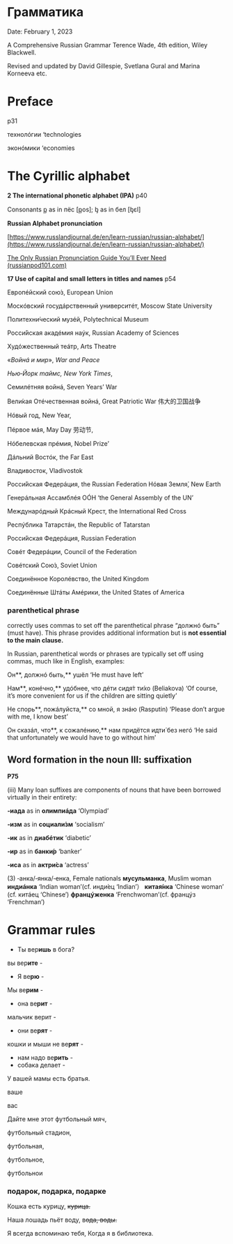 # Грамматика

Date: February 1, 2023

A Comprehensive Russian Grammar 
Terence Wade, 4th edition, Wiley Blackwell.

Revised and updated by David Gillespie, Svetlana Gural and Marina Korneeva etc.

# **Preface**

p31

технолóгии ‘technologies

эконóмики ‘economies

# **The Cyrillic alphabet**

**2 The international phonetic alphabet (IPA)**
p40

Consonants
ᶈ as in пёс [ᶈos];
ᶀ as in бел [ᶀεl]

**Russian Alphabet pronunciation**

[https://www.russlandjournal.de/en/learn-russian/russian-alphabet/](https://www.russlandjournal.de/en/learn-russian/russian-alphabet/)

[The Only Russian Pronunciation Guide You’ll Ever Need (russianpod101.com)](https://www.russianpod101.com/russian-pronunciation/)

**17 Use of capital and small letters in titles and names**
p54

Европéйский сою́з, European Union

Москóвский госудáрственный университéт, Moscow State University

Политехни́ческий музéй, Polytechnical Museum

Росси́йская акадéмия наýк, Russian Academy of Sciences

Худóжественный теáтр, Arts Theatre

«*Войнá и мир*», *War and Peace*

*Нью‐Йорк mаймс, New York Times*, 

Семилéтняя войнá, Seven Years’ War

Вели́кая Отéчественная войнá, Great Patriotic War 伟大的卫国战争

Нóвый год, New Year,  

Пéрвое мáя, May Day 劳动节,  

Нóбелевская прéмия, Nobel Prize’

Дáльний Востóк, the Far East

Владивосток, Vladivostok

Росси́йская Федерáция, the Russian Federation
Нóвая Земля́, New Earth

Генерáльная Ассамблéя ОÓН ‘the General Assembly of the UN’

Междунарóдный Крáсный Крест, the International Red Cross

Респýблика Татарстáн, the Republic of Tatarstan

Росси́йская Федерáция, Russian Federation 

Совéт Федерáции, Council of the Federation

Совéтский Сою́з, Soviet Union

Соединённое Королéвство, the United Kingdom

Соединённые Штáты Амéрики, the United States of America

### parenthetical phrase

correctly uses commas to set off the parenthetical phrase “должнó быть” (must have). This phrase provides additional information but is **not essential to the main clause.**

In Russian, parenthetical words or phrases are typically set off using commas, much like in English, examples:

Он**, должнó быть,** ушёл
‘He must have left’

Нам**, конéчно,** удóбнее, что дéти сидя́т ти́хо (Beliakova)
‘Of course, it’s more convenient for us if the children are sitting
quietly’

Не спорь**, пожáлуйста,** со мной, я знáю (Rasputin)
‘Please don’t argue with me, I know best’

Он сказáл, что**, к сожалéнию,** нам придётся идти́ без негó
‘He said that unfortunately we would have to go without him’

## **Word formation in the noun III: suffixation**

**P75**

(iii) Many loan suffixes are components of nouns that have been borrowed virtually in their entirety:

**‐иaдa** as in **oлимпиáдa** ‘Olympiad’

**‐изм** as in **coциaли́зм** ‘socialism’

**‐ик** as in **диaбéтик** ‘diabetic’

**‐иp** as in **бaнки́p** ‘banker’

**‐иca** as in **aктpи́ca** ‘actress’

(3) ‐aнкa/‐янкa/‐eнкa, Female nationals
**мусульманка**, Muslim woman
**индиáнкa** ‘Indian woman’(cf. инди́eц ‘Indian’）
**китaя́нкa** ‘Chinese woman’ (cf. китáeц ‘Chinese’)
**фpaнцýжeнкa** ‘Frenchwoman’(cf. фpaнцýз ‘Frenchman’)

	

	

	

	

# Grammar rules

- Ты вер**ишь** в бога?

вы вер**ите** - 

- Я ве**рю** -

Мы ве**рим** - 

- она ве**рит** -

мальчик верит - 

- они ве**рят** -

кошки и мыши не ве**рят** - 

- нам надо ве**рить** -
- собака делает -

У вашей мамы есть братья.

ваше

вас

Дайте мне этот футбольный мяч,

футбольный стадион,

футбольная,

футбольнoe, 

футбольнoи

### подарок, подарка, подарке

Кошка есть курицу, ~~курицa.~~

Наша лошадь пьёт воду, в~~ода, воды.~~

Я всегда вспоминаю тебя, Когда я в библиотека.